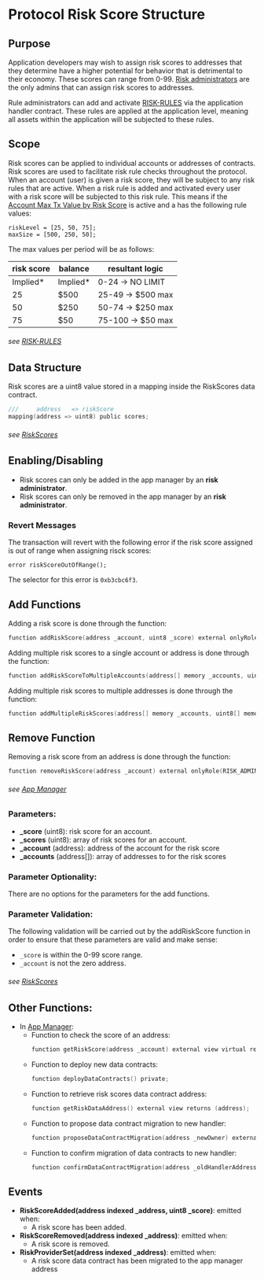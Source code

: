 # Protocol Risk Score Structure 

## Purpose

Application developers may wish to assign risk scores to addresses that they determine have a higher potential for behavior that is detrimental to their economy. These scores can range from 0-99. [Risk administrators](../permissions/ADMIN-ROLES.md) are the only admins that can assign risk scores to addresses. 

Rule administrators can add and activate [RISK-RULES](./RISK-SCORE-RULES.md) via the application handler contract. These rules are applied at the application level, meaning all assets within the application will be subjected to these rules. 


## Scope 

Risk scores can be applied to individual accounts or addresses of contracts. Risk scores are used to facilitate risk rule checks throughout the protocol. When an account (user) is given a risk score, they will be subject to any risk rules that are active. When a risk rule is added and activated every user with a risk score will be subjected to this risk rule. This means if the [Account Max Tx Value by Risk Score](../rules/ACCOUNT-MAX-TX-VALUE-BY-RISK-SCORE.md) is active and a has the following rule values: 
```
riskLevel = [25, 50, 75];
maxSize = [500, 250, 50];
```
The max values per period will be as follows: 

| risk score | balance | resultant logic |
| - | - | - |
| Implied* | Implied* | 0-24 ->  NO LIMIT |
| 25 | $500 | 25-49 ->   $500 max |
| 50 | $250 | 50-74 ->   $250 max |
| 75 | $50 | 75-100 ->   $50 max |

###### *see [RISK-RULES](./RISK-SCORE-RULES.md)* 


## Data Structure
Risk scores are a uint8 value stored in a mapping inside the RiskScores data contract. 
 
```c
///     address   => riskScore 
mapping(address => uint8) public scores;
```

###### *see [RiskScores](../../../src/client/application/data/RiskScores.sol)*

## Enabling/Disabling
- Risk scores can only be added in the app manager by an **risk administrator**.
- Risk scores can only be removed in the app manager by an **risk administrator**.


### Revert Messages

The transaction will revert with the following error if the risk score assigned is out of range when assigning risck scores: 

```
error riskScoreOutOfRange();
```
The selector for this error is `0xb3cbc6f3`.


## Add Functions

Adding a risk score is done through the function:

```c
function addRiskScore(address _account, uint8 _score) external onlyRole(RISK_ADMIN_ROLE); 
```

Adding multiple risk scores to a single account or address is done through the function:

```c
function addRiskScoreToMultipleAccounts(address[] memory _accounts, uint8 _score) external onlyRole(RISK_ADMIN_ROLE); 
```

Adding multiple risk scores to multiple addresses is done through the function:

```c
function addMultipleRiskScores(address[] memory _accounts, uint8[] memory _scores) external onlyRole(RISK_ADMIN_ROLE); 
```

## Remove Function

Removing a risk score from an address is done through the function:

```c
function removeRiskScore(address _account) external onlyRole(RISK_ADMIN_ROLE); 
```

###### *see [App Manager](../../../client/application/AppManager.sol)*

### Parameters:

- **_score** (uint8): risk score for an account.
- **_scores** (uint8): array of risk scores for an account.
- **_account** (address): address of the account for the risk score
- **_accounts** (address[]): array of addresses to for the risk scores


### Parameter Optionality:

There are no options for the parameters for the add functions.

### Parameter Validation:

The following validation will be carried out by the addRiskScore function in order to ensure that these parameters are valid and make sense:

- `_score` is within the 0-99 score range.
- `_account` is not the zero address.   

###### *see [RiskScores](../../../src/client/application/data/RiskScores.sol)*

## Other Functions:

- In [App Manager](../../../src/client/application/AppManager.sol):
    -  Function to check the score of an address:
        ```c
        function getRiskScore(address _account) external view virtual returns (uint8);
        ```
    -  Function to deploy new data contracts:
        ```c
        function deployDataContracts() private;
        ```
    - Function to retrieve risk scores data contract address:
        ```c
        function getRiskDataAddress() external view returns (address);
        ```
    - Function to propose data contract migration to new handler:
        ```c
        function proposeDataContractMigration(address _newOwner) external  onlyRole(APP_ADMIN_ROLE);
        ```
    - Function to confirm migration of data contracts to new handler:
        ```c
        function confirmDataContractMigration(address _oldHandlerAddress) external  onlyRole(APP_ADMIN_ROLE);
        ``` 

## Events

- **RiskScoreAdded(address indexed _address, uint8 _score)**: emitted when:
    - A risk score has been added.
- **RiskScoreRemoved(address indexed _address)**: emitted when: 
    - A risk score is removed. 
- **RiskProviderSet(address indexed _address)**: emitted when:
    - A risk score data contract has been migrated to the app manager address